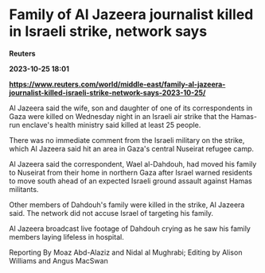 # Family of Al Jazeera journalist killed in Israeli strike, network says
**Reuters**

**2023-10-25 18:01**

**https://www.reuters.com/world/middle-east/family-al-jazeera-journalist-killed-israeli-strike-network-says-2023-10-25/**

Al Jazeera said the wife, son and daughter of one of its correspondents in Gaza were killed on Wednesday night in an Israeli air strike that the Hamas-run enclave's health ministry said killed at least 25 people.

There was no immediate comment from the Israeli military on the strike, which Al Jazeera said hit an area in Gaza's central Nuseirat refugee camp.

Al Jazeera said the correspondent, Wael al-Dahdouh, had moved his family to Nuseirat from their home in northern Gaza after Israel warned residents to move south ahead of an expected Israeli ground assault against Hamas militants.

Other members of Dahdouh's family were killed in the strike, Al Jazeera said. The network did not accuse Israel of targeting his family.

Al Jazeera broadcast live footage of Dahdouh crying as he saw his family members laying lifeless in hospital.

Reporting By Moaz Abd-Alaziz and Nidal al Mughrabi; Editing by Alison Williams and Angus MacSwan
